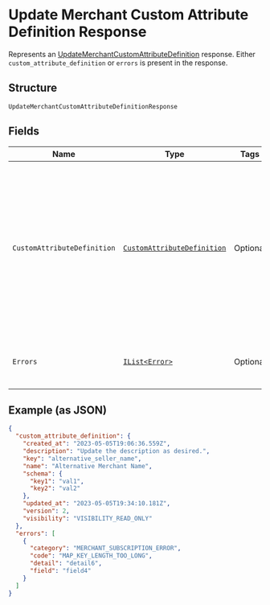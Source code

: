 
# Update Merchant Custom Attribute Definition Response

Represents an [UpdateMerchantCustomAttributeDefinition](../../doc/api/merchant-custom-attributes.md#update-merchant-custom-attribute-definition) response.
Either `custom_attribute_definition` or `errors` is present in the response.

## Structure

`UpdateMerchantCustomAttributeDefinitionResponse`

## Fields

| Name | Type | Tags | Description |
|  --- | --- | --- | --- |
| `CustomAttributeDefinition` | [`CustomAttributeDefinition`](../../doc/models/custom-attribute-definition.md) | Optional | Represents a definition for custom attribute values. A custom attribute definition<br>specifies the key, visibility, schema, and other properties for a custom attribute. |
| `Errors` | [`IList<Error>`](../../doc/models/error.md) | Optional | Any errors that occurred during the request. |

## Example (as JSON)

```json
{
  "custom_attribute_definition": {
    "created_at": "2023-05-05T19:06:36.559Z",
    "description": "Update the description as desired.",
    "key": "alternative_seller_name",
    "name": "Alternative Merchant Name",
    "schema": {
      "key1": "val1",
      "key2": "val2"
    },
    "updated_at": "2023-05-05T19:34:10.181Z",
    "version": 2,
    "visibility": "VISIBILITY_READ_ONLY"
  },
  "errors": [
    {
      "category": "MERCHANT_SUBSCRIPTION_ERROR",
      "code": "MAP_KEY_LENGTH_TOO_LONG",
      "detail": "detail6",
      "field": "field4"
    }
  ]
}
```


